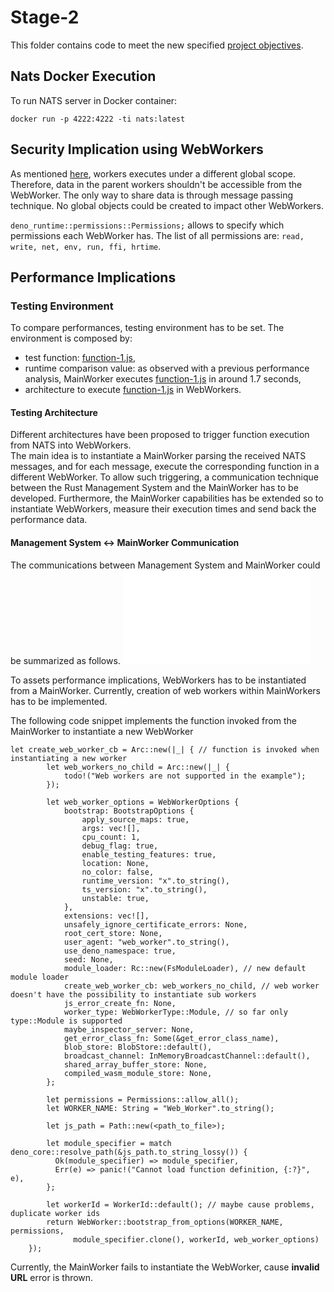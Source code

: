 # Stage-2
This folder contains code to meet the new specified [project objectives](https://github.com/gavi210/UZH_ECMASCRIPT_PROJECT/blob/main/project-objectives/README.md).

## Nats Docker Execution
To run NATS server in Docker container: 
```
docker run -p 4222:4222 -ti nats:latest
```

## Security Implication using WebWorkers
As mentioned [here](https://developer.mozilla.org/en-US/docs/Web/API/Web_Workers_API), workers executes under a different global scope.
Therefore, data in the parent workers shouldn't be accessible from the WebWorker. The only way to share data is through message
passing technique. No global objects could be created to impact other WebWorkers.

```deno_runtime::permissions::Permissions;``` allows to specify which permissions each WebWorker has. 
The list of all permissions are: ```read, write, net, env, run, ffi, hrtime```.

## Performance Implications
### Testing Environment
To compare performances, testing environment has to be set.
The environment is composed by: 
- test function: [function-1.js](nats-receiver/functions/function-1.js),
- runtime comparison value: as observed with a previous performance analysis, MainWorker executes [function-1.js](nats-receiver/functions/function-1.js) in around 1.7 seconds,
- architecture to execute [function-1.js](nats-receiver/functions/function-1.js) in WebWorkers.

#### Testing Architecture
Different architectures have been proposed to trigger function execution from NATS into WebWorkers.  
The main idea is to instantiate a MainWorker parsing the received NATS messages, and for each message, execute the corresponding function 
in a different WebWorker. 
To allow such triggering, a communication technique between the Rust Management System and the MainWorker has to be developed. 
Furthermore, the MainWorker capabilities has be extended so to instantiate WebWorkers, measure their execution times and send back the performance data.

#### Management System <-> MainWorker Communication
The communications between Management System and MainWorker could be summarized as follows.
![plot](report_images/ManagementSystem-MainWorkerCommunication.pdf)

To assets performance implications, WebWorkers has to be instantiated from a MainWorker. 
Currently, creation of web workers within MainWorkers has to be implemented. 

The following code snippet implements the function invoked from the MainWorker to instantiate a new WebWorker
```
let create_web_worker_cb = Arc::new(|_| { // function is invoked when instantiating a new worker
        let web_workers_no_child = Arc::new(|_| {
            todo!("Web workers are not supported in the example");
        });

        let web_worker_options = WebWorkerOptions {
            bootstrap: BootstrapOptions {
                apply_source_maps: true,
                args: vec![],
                cpu_count: 1,
                debug_flag: true,
                enable_testing_features: true,
                location: None,
                no_color: false,
                runtime_version: "x".to_string(),
                ts_version: "x".to_string(),
                unstable: true,
            },
            extensions: vec![],
            unsafely_ignore_certificate_errors: None,
            root_cert_store: None,
            user_agent: "web_worker".to_string(),
            use_deno_namespace: true,
            seed: None,
            module_loader: Rc::new(FsModuleLoader), // new default module loader
            create_web_worker_cb: web_workers_no_child, // web worker doesn't have the possibility to instantiate sub workers
            js_error_create_fn: None,
            worker_type: WebWorkerType::Module, // so far only type::Module is supported
            maybe_inspector_server: None,
            get_error_class_fn: Some(&get_error_class_name),
            blob_store: BlobStore::default(),
            broadcast_channel: InMemoryBroadcastChannel::default(),
            shared_array_buffer_store: None,
            compiled_wasm_module_store: None,
        };

        let permissions = Permissions::allow_all();
        let WORKER_NAME: String = "Web_Worker".to_string();

        let js_path = Path::new(<path_to_file>); 

        let module_specifier = match deno_core::resolve_path(&js_path.to_string_lossy()) {
          Ok(module_specifier) => module_specifier,
          Err(e) => panic!("Cannot load function definition, {:?}", e),
        };

        let workerId = WorkerId::default(); // maybe cause problems, duplicate worker ids
        return WebWorker::bootstrap_from_options(WORKER_NAME, permissions,
              module_specifier.clone(), workerId, web_worker_options)
    });
```

Currently, the MainWorker fails to instantiate the WebWorker, cause **invalid URL** error is thrown.

###

